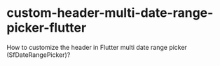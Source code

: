 # custom-header-multi-date-range-picker-flutter
How to customize the header in Flutter multi date range picker (SfDateRangePicker)?
